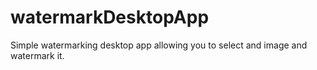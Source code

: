 # watermarkDesktopApp

Simple watermarking desktop app allowing you to select and image and watermark it.


